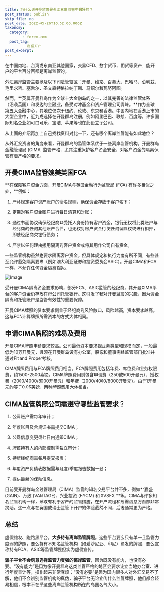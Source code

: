 ```yaml
---
title: 为什么说开曼监管是外汇离岸监管中最好的？
post_status: publish
skip_file: no
post_date: 2022-05-26T10:52:00.000Z
taxonomy:
  category:
        - forex-com
  post_tag:
        - 嘉盛开户
post_excerpt: 
---
```

在中国内地、台湾或东南亚其他国家，交易CFD、数字货币、期货等资产，能开户的平台百分百都是离岸监管的。

外汇离岸监管主要涉及以下司法管辖区：开曼、维京、百慕大、巴哈马、伯利兹、毛里求斯、塞舌尔、圣文森特格拉纳丁斯、马绍尔和瓦努阿图。

然而，**英属开曼群岛作为全球十大金融岛屿之一，以其完善的法律监管体系（沿袭英国）和发达的金融业，备受对冲基金和资产管理公司青睐。**作为全球第五大金融中心，其地位仅次于纽约、伦敦、东京和香港。中国内地在香港上市的大型企业中，近九成选择在开曼群岛注册，例如阿里巴巴、联想、百度等。许多国际知名企业如可口可乐、宝洁、苹果等也在此设立子公司。

从上面的介绍再加上自己找找资料对比一下，还有哪个离岸监管能有如此地位？

从外汇投资者的角度来看，开曼群岛的监管体系优于一些离岸监管机构。开曼群岛金融管理局 (CIMA) 监管严格，尤其注重保护客户资金安全，对客户资金的隔离保管有着严格的要求。

## 开曼CIMA监管媲美英国FCA

**在保障客户资金方面，开曼CIMA与英国金融行为监管局 (FCA) 有许多相似之处，**例如：

1. 严格规定客户资产账户的命名规则，确保资金存放于客户名下；

1. 定期对客户资金账户进行每日清算和对账；

1. 通过书面协议确保经纪商以受托人身份持有客户资金，银行无权将此类账户与经纪商的任何其他账户合并，也无权对账户资金行使任何留置权或进行扣押，即使经纪商欠银行债务；

1. 严禁以任何理由挪用隔离的客户资金或将其用作公司自有资金。

一些监管机构虽然也要求隔离客户资金，但具体规定和执行力度有所不同，有些甚至允许豁免隔离要求（例如澳大利亚证券和投资委员会ASIC）。开曼CIMA和FCA一样，不允许任何资金隔离豁免。

![Image](https://prod-files-secure.s3.us-west-2.amazonaws.com/39ed1227-6d7d-4570-be36-9ccd4a2c4241/bd849744-3fcb-4a37-8312-357962c8f065/image.png?X-Amz-Algorithm=AWS4-HMAC-SHA256&X-Amz-Content-Sha256=UNSIGNED-PAYLOAD&X-Amz-Credential=ASIAZI2LB4666VJBU2LN%2F20250309%2Fus-west-2%2Fs3%2Faws4_request&X-Amz-Date=20250309T161401Z&X-Amz-Expires=3600&X-Amz-Security-Token=IQoJb3JpZ2luX2VjEC0aCXVzLXdlc3QtMiJHMEUCIQDUiJL0xk319CbjLlYS2copuStbaOH87TK%2FkI6S3vYgAgIgJ3JwGz%2FJzGDfhXuZ8BxPi94RL8Y5kJPVDKWpmhhd5mMq%2FwMIdRAAGgw2Mzc0MjMxODM4MDUiDB0oC5RuLafvkisDTSrcA4nWml2qIBwtKcnH9XsbVHamlt8ZVlBRVXWdgAbPe2kwX9kEiiSLljLeqRQuQ8eiKgZKJ%2BMb6G6vF%2Fym9dVg9I9m8eU%2FF44UaGRgqeaNI2j3pxuIYajXbmO1MEjSJQpz2xQuICG22t36PNg46TWoK%2BAIUMQuXDzRIrq2kYNuTFaLVbDgr2PBvv%2BhokADzTj8oN9eDgjoLZtta2uSXxB%2BR3WSJHArBSSub23g65lG1GvKkqyNU1w0JIaYE%2FS%2FqjyoRd28u4xbgwZUIQ6CEE25SnwKF9FpOmbXoOsB%2Fbo3LV1d1Bj9qQoP80axB%2FK%2F6TZsgoBtjZSH6F7wNv4vqEwepx2KV%2BkmGqxMX%2Bzff7KblgygWhOaKYEKB4jYCKDD0UI0c5ih7BeYgdBS3WwC5H0W4QakVY8YWDNO%2Fa15cd8NnY4YU%2BmO54aPZr5BjUAV593cN5qU3BSEZ2%2BoZQE4kSsngiHNJAdvsqh7hsVq5TI90Hh5EPbMFa45BGwpj5Ja%2BM9oPqM7PX6NgQWvqOCiyrg7Baq37xPUGSqy42RE4BDMCGFCuB3WrXHTto7ubacfNDkZUY1VWnjq0x9tBi%2BlIheprT4XCh2IbudRHLg5daoklnC%2FyAHFjx07TJpOI6iCMPqOtr4GOqUBnoeXxMqMyKcuGCml38vKgM8XirNCOOgw1a1Sg4QDrOPOlLNaToQxto%2BOhW5Ia6h7CEpfGUc6UNBYbCWNYWPTHP4ck1yq%2BnIWEML8v84edp0z5nesIhVO1IswgRgeBEKCPZpNdPNR4xMmXYfrzReevhETOKRDKb2qIbzIlLGRHFZCaAYey%2F7LkDsL9m4BlPmMGIsrZSeeDUul%2Ft0n8vAdwM14mNVf&X-Amz-Signature=a77317e6bce387cd6ecfaf42e6b20a377e5a4ebdc99722e78c1574daf7a89193&X-Amz-SignedHeaders=host&x-id=GetObject)

受开曼CIMA隔离资金要求影响，部分FCA、ASIC监管的经纪商，其开曼CIMA平台的客户资金仍存放在母公司托管银行。这引发了我对开曼监管的兴趣，因为资金隔离和托管账户是监管有效性的重要保障。

开曼CIMA牌照的资本要求侧重于经纪商的风险敞口，风险越高，资本要求越高。这与FCA计算牌照所需资本的方式大体相同。

## **申请CIMA牌照的难易及费用**

开曼CIMA牌照申请要求较高。公司最低资本要求视业务类型和规模而定，一般最低为10万开曼元，且须在开曼群岛设有办公室，股东和董事需经监管部门批准并通过Fit and Proper考核。

CIMA牌照费用与FCA牌照费用相当。FCA牌照费用包括年费、席位费和业务权限费，约1500-2500英镑。CIMA牌照费用则包含申请费（250或500开曼元）、授权费（2000/4000/8000开曼元）和年费（2000/4000/8000开曼元）。由于1开曼元约等于0.95英镑，两种牌照费用大体相当。

## CIMA监管牌照公司需遵守哪些监管要求？

1. 公司账户需每年审计；

1. 年度账目及合规证书需提交CIMA；

1. 公司信息变更须七日内通知CIMA；

1. 牌照持有人的内部控制需独立审计；

1. 持牌经纪商需每月提交报表；

1. 年度资产负债表数据需与月度/季度报告数据一致；

1. 提供最新的保险信息。

目前受开曼群岛金融管理局（CIMA）监管的知名交易平台并不多，例如**嘉盛 (GAIN)、万致 (VANTAGE)、兴业投资 (HYCM) 和 SVSFX **等。CIMA与许多知名监管机构一样，采取有利于客户的监管措施，在开户流程和所需信息方面都非常灵活。这一点与在英国或瑞士监管下开户的体验截然不同，后者通常更为严格。

## 总结

虚假维权、跑路黑平台，**大多持有离岸监管牌照**。这些平台要么只有单一且监管力度弱的牌照，要么持有不知名监管机构（如爱沙尼亚、印尼）颁发的牌照，要么宣称持有FCA、ASIC等监管牌照但实为虚假宣传。

**骗子平台不会刻意选择监管力度强的离岸监管**，因为既没有能力，也没有必要。“没有能力”是因为像开曼群岛这类监管严格的地区会要求设立当地办公室、进行年度审计等，操作起来非常麻烦；“没有必要”是因为国内很多人对外汇交易不了解，他们不会辨别监管机构的真伪，骗子平台无论宣传什么监管牌照，他们都会轻易相信，根本不在乎这些离岸监管机构所在的岛国名气大小。